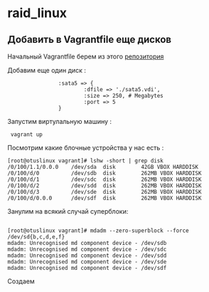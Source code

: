 # raid_linux

## Добавить в Vagrantfile еще дисков

Начальный Vagrantfile берем из этого [репозитория](https://github.com/erlong15/otus-linux)  

Добавим еще один диск :

```Vagrantfile
                :sata5 => {
                        :dfile => './sata5.vdi',
                        :size => 250, # Megabytes
                        :port => 5
                }
```

Запустим виртулальную машину : 

```
 vagrant up
```

Посмотрим какие блочные устройства у нас есть :

```console
[root@otuslinux vagrant]# lshw -short | grep disk
/0/100/1.1/0.0.0    /dev/sda  disk        42GB VBOX HARDDISK
/0/100/d/0          /dev/sdb  disk        262MB VBOX HARDDISK
/0/100/d/1          /dev/sdc  disk        262MB VBOX HARDDISK
/0/100/d/2          /dev/sdd  disk        262MB VBOX HARDDISK
/0/100/d/3          /dev/sde  disk        262MB VBOX HARDDISK
/0/100/d/0.0.0      /dev/sdf  disk        262MB VBOX HARDDISK
```

Занулим на всякий случай суперблоки:

```console

[root@otuslinux vagrant]# mdadm --zero-superblock --force /dev/sd{b,c,d,e,f}
mdadm: Unrecognised md component device - /dev/sdb
mdadm: Unrecognised md component device - /dev/sdc
mdadm: Unrecognised md component device - /dev/sdd
mdadm: Unrecognised md component device - /dev/sde
mdadm: Unrecognised md component device - /dev/sdf

```
Создаем
